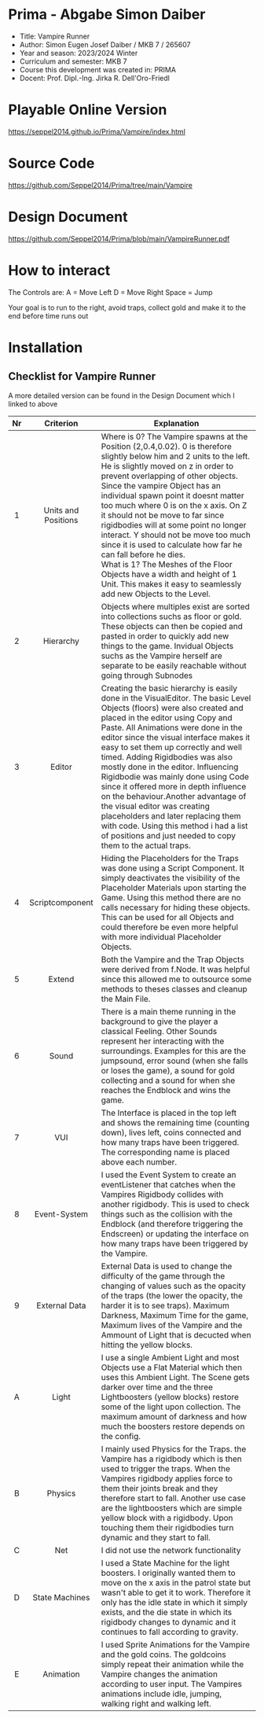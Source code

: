 # Prima - Abgabe Simon Daiber
  * Title: Vampire Runner
  * Author: Simon Eugen Josef Daiber / MKB 7 / 265607
  * Year and season: 2023/2024 Winter
  * Curriculum and semester: MKB 7
  * Course this development was created in: PRIMA 
  * Docent: Prof. Dipl.-Ing. Jirka R. Dell'Oro-Friedl

# Playable Online Version
https://seppel2014.github.io/Prima/Vampire/index.html

# Source Code
https://github.com/Seppel2014/Prima/tree/main/Vampire

# Design Document
https://github.com/Seppel2014/Prima/blob/main/VampireRunner.pdf

# How to interact
The Controls are:
A = Move Left
D = Move Right
Space = Jump

Your goal is to run to the right, avoid traps, collect gold and make it to the end before time runs out

# Installation

## Checklist for Vampire Runner
A more detailed version can be found in the Design Document which I linked to above

| Nr | Criterion | Explanation | 
| :---: | :---: | --- | 
| 1 | Units and Positions | Where is 0? The Vampire spawns at the Position (2,0.4,0.02). 0 is therefore slightly below him and 2 units to the left. He is slightly moved on z in order to prevent overlapping of other objects. Since the vampire Object has an individual spawn point it doesnt matter too much where 0 is on the x axis. On Z it should not be move to far since rigidbodies will at some point no longer interact. Y should not be move too much since it is used to calculate how far he can fall before he dies. <br> What is 1? The Meshes of the Floor Objects have a width and height of 1 Unit. This makes it easy to seamlessly add new Objects to the Level.|
| 2 | Hierarchy | Objects where multiples exist are sorted into collections suchs as floor or gold. These objects can then be copied and pasted in order to quickly add new things to the game. Invidual Objects suchs as the Vampire herself are separate to be easily reachable without going through Subnodes|
| 3 | Editor | Creating the basic hierarchy is easily done in the VisualEditor. The basic Level Objects (floors) were also created and placed in the editor using Copy and Paste. All Animations were done in the editor since the visual interface makes it easy to set them up correctly and well timed. Adding Rigidbodies was also mostly done in the editor. Influencing Rigidbodie was mainly done using Code since it offered more in depth influence on the behaviour.Another advantage of the visual editor was creating placeholders and later replacing them with code. Using this method i had a list of positions and just needed to copy them to the actual traps.|
| 4 | Scriptcomponent | Hiding the Placeholders for the Traps was done using a Script Component. It simply deactivates the visibility of the Placeholder Materials upon starting the Game. Using this method there are no calls necessary for hiding these objects. This can be used for all Objects and could therefore be even more helpful with more individual Placeholder Objects.|
| 5 | Extend | Both the Vampire and the Trap Objects were derived from f.Node. It was helpful since this allowed me to outsource some methods to theses classes and cleanup the Main File.|
| 6 | Sound | There is a main theme running in the background to give the player a classical Feeling. Other Sounds represent her interacting with the surroundings. Examples for this are the jumpsound, error sound (when she falls or loses the game), a sound for gold collecting and a sound for when she reaches the Endblock and wins the game. |
| 7 | VUI | The Interface is placed in the top left and shows the remaining time (counting down), lives left, coins connected and how many traps have been triggered. The corresponding name is placed above each number.|
| 8 | Event-System | I used the Event System to create an eventListener that catches when the Vampires Rigidbody collides with another rigidbody. This is used to check things such as the collision with the Endblock (and therefore triggering the Endscreen) or updating the interface on how many traps have been triggered by the Vampire. |
| 9 | External Data | External Data is used to change the difficulty of the game through the changing of values such as the opacity of the traps (the lower the opacity, the harder it is to see traps). Maximum Darkness, Maximum Time for the game, Maximum lives of the Vampire and the Ammount of Light that is decucted when hitting the yellow blocks.|
| A | Light |I use a single Ambient Light and most Objects use a Flat Material which then uses this Ambient Light. The Scene gets darker over time and the three Lightboosters (yellow blocks) restore some of the light upon collection. The maximum amount of darkness and how much the boosters restore depends on the config.  |
| B | Physics |I mainly used Physics for the Traps. the Vampire has a rigidbody which is then used to trigger the traps. When the Vampires rigidbody applies force to them their joints break and they therefore start to fall. Another use case are the lightboosters which are simple yellow block with a rigidbody. Upon touching them their rigidbodies turn dynamic and they start to fall. |
| C | Net |I did not use the network functionality |
| D | State Machines |I used a State Machine for the light boosters. I originally wanted them to move on the x axis in the patrol state but wasn't able to get it to work. Therefore it only has the idle state in which it simply exists, and the die state in which its rigidbody changes to dynamic and it continues to fall according to gravity. |
| E | Animation |I used Sprite Animations for the Vampire and the gold coins. The goldcoins simply repeat their animation while the Vampire changes the animation according to user input. The Vampires animations include idle, jumping, walking right and walking left. |

